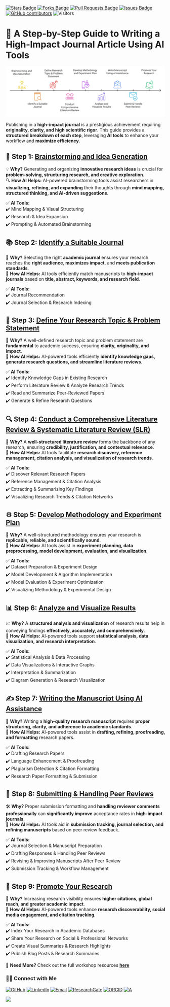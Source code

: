 <a href="https://github.com/drshahizan/short-course/stargazers"><img src="https://img.shields.io/github/stars/drshahizan/short-course" alt="Stars Badge"/></a>
<a href="https://github.com/drshahizan/short-course/network/members"><img src="https://img.shields.io/github/forks/drshahizan/short-course" alt="Forks Badge"/></a>
<a href="https://github.com/drshahizan/short-course/pulls"><img src="https://img.shields.io/github/issues-pr/drshahizan/short-course" alt="Pull Requests Badge"/></a>
<a href="https://github.com/drshahizan/short-course"><img src="https://img.shields.io/github/issues/drshahizan/short-course" alt="Issues Badge"/></a>
<a href="https://github.com/drshahizan/short-course/graphs/contributors"><img alt="GitHub contributors" src="https://img.shields.io/github/contributors/drshahizan/short-course?color=2b9348"></a>
![Visitors](https://api.visitorbadge.io/api/visitors?path=https%3A%2F%2Fgithub.com%2Fdrshahizan%2Fshort-course&labelColor=%23d9e3f0&countColor=%23697689&style=flat)


# 📌 A Step-by-Step Guide to Writing a **High-Impact Journal Article** Using AI Tools  

[![Dr Shahizan AI Tools](article_ai.png)](https://github.com/drshahizan/short-course/blob/main/workshop/25AIwriting)  

Publishing in a **high-impact journal** is a prestigious achievement requiring **originality, clarity, and high scientific rigor**. This guide provides a **structured breakdown of each step**, leveraging **AI tools** to enhance your workflow and **maximize efficiency**.  

## 📝 Step 1: [Brainstorming and Idea Generation](../brain)  

💡 **Why?** Generating and organizing **innovative research ideas** is crucial for **problem-solving, structuring research, and creative exploration**.  
🔍 **How AI Helps:** AI-powered brainstorming tools assist researchers in **visualizing, refining, and expanding** their thoughts through **mind mapping, structured thinking, and AI-driven suggestions**.  

✅ **AI Tools:**  
✔️ Mind Mapping & Visual Structuring  
✔️ Research & Idea Expansion  
✔️ Prompting & Automated Brainstorming  

## 📚 Step 2: [Identify a Suitable Journal](../journal)  

📌 **Why?** Selecting the right **academic journal** ensures your research reaches the **right audience**, **maximizes impact**, and **meets publication standards**.  
🤖 **How AI Helps:** AI tools efficiently match manuscripts to **high-impact journals** based on **title, abstract, keywords, and research field**.  

✅ **AI Tools:**  
✔️ Journal Recommendation  
✔️ Journal Selection & Research Indexing  

## 🎯 Step 3: [Define Your Research Topic & Problem Statement](../research)  

🎯 **Why?** A well-defined research topic and problem statement are **fundamental** to academic success, ensuring **clarity, originality, and impact**.  
🤖 **How AI Helps:** AI-powered tools efficiently **identify knowledge gaps, generate research questions, and streamline literature reviews**.  

✅ **AI Tools:**  
✔️ Identify Knowledge Gaps in Existing Research  
✔️ Perform Literature Review & Analyze Research Trends  
✔️ Read and Summarize Peer-Reviewed Papers  
✔️ Generate & Refine Research Questions  

## 🔍 Step 4: [Conduct a Comprehensive Literature Review & Systematic Literature Review (SLR)](../lr)  

📖 **Why?** A **well-structured literature review** forms the backbone of any research, ensuring **credibility, justification, and contextual relevance**.  
🤖 **How AI Helps:** AI tools facilitate **research discovery, reference management, citation analysis, and visualization of research trends**.  

✅ **AI Tools:**  
✔️ Discover Relevant Research Papers  
✔️ Reference Management & Citation Analysis  
✔️ Extracting & Summarizing Key Findings  
✔️ Visualizing Research Trends & Citation Networks  

## ⚙️ Step 5: [Develop Methodology and Experiment Plan](../methodology)  

📌 **Why?** A well-structured methodology ensures your research is **replicable, reliable, and scientifically sound**.  
🤖 **How AI Helps:** AI tools assist in **experiment planning, data preprocessing, model development, evaluation, and visualization**.  

✅ **AI Tools:**  
✔️ Dataset Preparation & Experiment Design  
✔️ Model Development & Algorithm Implementation  
✔️ Model Evaluation & Experiment Optimization  
✔️ Visualizing Methodology & Experimental Design  

## 📊 Step 6: [Analyze and Visualize Results](../analysis)  

📈 **Why?** A **structured analysis and visualization** of research results help in conveying findings **effectively, accurately, and comprehensively**.  
🤖 **How AI Helps:** AI-powered tools support **statistical analysis, data visualization, and research interpretation**.  

✅ **AI Tools:**  
✔️ Statistical Analysis & Data Processing  
✔️ Data Visualizations & Interactive Graphs  
✔️ Interpretation & Summarization  
✔️ Diagram Generation & Research Visualization  

## ✍️ Step 7: [Writing the Manuscript Using AI Assistance](../write)  

📝 **Why?** Writing a **high-quality research manuscript** requires **proper structuring, clarity, and adherence to academic standards**.  
🤖 **How AI Helps:** AI-powered tools assist in **drafting, refining, proofreading, and formatting** research papers.  

✅ **AI Tools:**  
✔️ Drafting Research Papers  
✔️ Language Enhancement & Proofreading  
✔️ Plagiarism Detection & Citation Formatting  
✔️ Research Paper Formatting & Submission  

## 📑 Step 8: [Submitting & Handling Peer Reviews](../submit)  

🛠️ **Why?** Proper submission formatting and **handling reviewer comments professionally** can **significantly improve** acceptance rates in **high-impact journals**.  
🤖 **How AI Helps:** AI tools aid in **submission tracking, journal selection, and refining manuscripts** based on peer review feedback.  

✅ **AI Tools:**  
✔️ Journal Selection & Manuscript Preparation  
✔️ Drafting Responses & Handling Peer Reviews  
✔️ Revising & Improving Manuscripts After Peer Review  
✔️ Submission Tracking & Workflow Management  

## 🚀 Step 9: [Promote Your Research](../promote)  

📢 **Why?** Increasing research visibility ensures **higher citations, global reach, and greater academic impact**.  
🤖 **How AI Helps:** AI-powered tools enhance **research discoverability, social media engagement, and citation tracking**.  

✅ **AI Tools:**  
✔️ Index Your Research in Academic Databases  
✔️ Share Your Research on Social & Professional Networks  
✔️ Create Visual Summaries & Research Highlights  
✔️ Publish Blog Posts & Research Summaries  

🔗 **Need More?** Check out the full workshop resources **[here](https://github.com/drshahizan/short-course/blob/main/workshop/25AIwriting)**  

### 🙌🏻 Connect with Me
<p align="left">
    <a href="https://github.com/drshahizan" target="_blank"><img alt="GitHub" src="https://img.shields.io/badge/-@drshahizan-181717?style=flat-square&logo=GitHub&logoColor=white"></a>
    <a href="https://www.linkedin.com/in/drshahizan" target="_blank"><img alt="LinkedIn" src="https://img.shields.io/badge/-drshahizan-blue?style=flat-square&logo=Linkedin&logoColor=white&link=https://www.linkedin.com/in/drshahizan/"></a>
    <a href="mailto:shahizan@utm.my" target="_blank"><img alt="Email" src="https://img.shields.io/badge/-shahizan@utm.my-c14438?style=flat-square&logo=Gmail&logoColor=white&link=mailto:shahizan@utm.my.com"></a>
    <a href="https://www.researchgate.net/profile/Mohd-Othman-28" target="_blank"><img alt="ResearchGate" src="https://img.shields.io/badge/-ResearchGate-00CCBB?style=flat-square&logo=ResearchGate&logoColor=white"></a>
    <a href="https://orcid.org/0000-0003-4261-1873" target="_blank"><img alt="ORCID" src="https://img.shields.io/badge/-ORCID-A6CE39?style=flat-square&logo=ORCID&logoColor=white"></a> 
 <a href="https://visitorbadge.io/status?path=https%3A%2F%2Fgithub.com%2Fdrshahizan" target="_blank"><img alt="A" src="https://api.visitorbadge.io/api/visitors?path=https%3A%2F%2Fgithub.com%2Fdrshahizan&labelColor=%23697689&countColor=%23555555&style=plastic"></a>
 
![](https://hit.yhype.me/github/profile?user_id=81284918)
</p>

